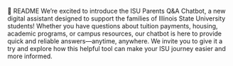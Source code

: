 📘 README
We’re excited to introduce the ISU Parents Q&A Chatbot, a new digital assistant designed to support the families of Illinois State University students! Whether you have questions about tuition payments, housing, academic programs, or campus resources, our chatbot is here to provide quick and reliable answers—anytime, anywhere. We invite you to give it a try and explore how this helpful tool can make your ISU journey easier and more informed.
